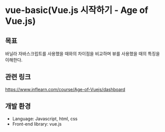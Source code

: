 # vue-basic(Vue.js 시작하기 - Age of Vue.js)
## 목표 
바닐라 자바스크립트를 사용했을 때와의 차이점을 비교하며 뷰를 사용했을 때의 특징을 이해한다.

## 관련 링크
https://www.inflearn.com/course/Age-of-Vuejs/dashboard

## 개발 환경
- Language: Javascript, html, css
- Front-end library: vue.js

